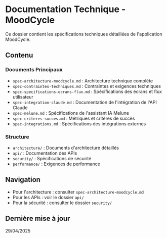 # Documentation Technique - MoodCycle

Ce dossier contient les spécifications techniques détaillées de l'application MoodCycle.

## Contenu

### Documents Principaux
- `spec-architecture-moodcycle.md` : Architecture technique complète
- `spec-contraintes-techniques.md` : Contraintes et exigences techniques
- `spec-specifications-ecrans-flux.md` : Spécifications des écrans et flux utilisateur
- `spec-integration-claude.md` : Documentation de l'intégration de l'API Claude
- `spec-melune.md` : Spécifications de l'assistant IA Melune
- `spec-criteres-succes.md` : Métriques et critères de succès
- `spec-integrations.md` : Spécifications des intégrations externes

### Structure
- `architecture/` : Documents d'architecture détaillés
- `api/` : Documentation des APIs
- `security/` : Spécifications de sécurité
- `performance/` : Exigences de performance

## Navigation
- Pour l'architecture : consulter `spec-architecture-moodcycle.md`
- Pour les APIs : voir le dossier `api/`
- Pour la sécurité : consulter le dossier `security/`

## Dernière mise à jour
29/04/2025 